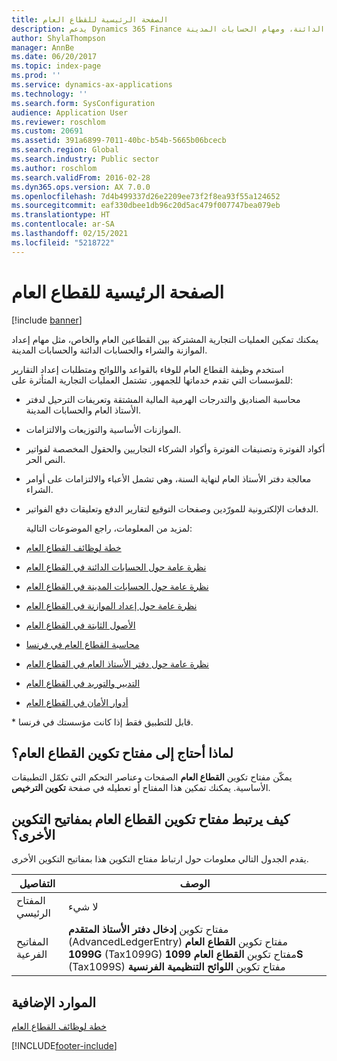 ```yaml
---
title: الصفحة الرئيسية للقطاع العام
description: يدعم Dynamics 365 Finance عمليات الأعمال المشتركة للقطاع العام. وتشمل هذه العمليات إعداد الموازنة، والشراء، والحسابات الدائنة، ومهام الحسابات المدينة.
author: ShylaThompson
manager: AnnBe
ms.date: 06/20/2017
ms.topic: index-page
ms.prod: ''
ms.service: dynamics-ax-applications
ms.technology: ''
ms.search.form: SysConfiguration
audience: Application User
ms.reviewer: roschlom
ms.custom: 20691
ms.assetid: 391a6899-7011-40bc-b54b-5665b06bcecb
ms.search.region: Global
ms.search.industry: Public sector
ms.author: roschlom
ms.search.validFrom: 2016-02-28
ms.dyn365.ops.version: AX 7.0.0
ms.openlocfilehash: 7d4b499337d26e2209ee73f2f8ea93f55a124652
ms.sourcegitcommit: eaf330dbee1db96c20d5ac479f007747bea079eb
ms.translationtype: HT
ms.contentlocale: ar-SA
ms.lasthandoff: 02/15/2021
ms.locfileid: "5218722"
---
```

# <a name="public-sector-home-page"></a>الصفحة الرئيسية للقطاع العام

[!include [banner](../includes/banner.md)]

يمكنك تمكين العمليات التجارية المشتركة بين القطاعين العام والخاص، مثل مهام إعداد الموازنة والشراء والحسابات الدائنة والحسابات المدينة. 

استخدم وظيفة القطاع العام للوفاء بالقواعد واللوائح ومتطلبات إعداد التقارير للمؤسسات التي تقدم خدماتها للجمهور. تشتمل العمليات التجارية المتأثرة على: 

- محاسبة الصناديق والتدرجات الهرمية المالية المشتقة وتعريفات الترحيل لدفتر الأستاذ العام والحسابات المدينة.
- الموازنات الأساسية‬ والتوزيعات والالتزامات.
- أكواد الفوترة وتصنيفات الفوترة وأكواد الشركاء التجاريين‬ والحقول المخصصة لفواتير النص الحر.
- معالجة دفتر الأستاذ العام لنهاية السنة، وهي تشمل الأعباء والالتزامات على أوامر الشراء.
- الدفعات الإلكترونية للمورّدين وصفحات التوقيع لتقارير الدفع وتعليقات دفع الفواتير.

  لمزيد من المعلومات، راجع الموضوعات التالية:

- [خطة لوظائف القطاع العام](plan-public-sector-functionality.md)
- [نظرة عامة حول الحسابات الدائنة في القطاع العام](accounts-payable-public-sector.md)
- [نظرة عامة حول الحسابات المدينة في القطاع العام](accounts-receivable-public-sector.md)
- [نظرة عامة حول إعداد الموازنة في القطاع العام](budgeting-public-sector.md)
- [الأصول الثابتة في القطاع العام](fixed-asset-public-sector.md)
- [محاسبة القطاع العام في فرنسا](../localizations/emea-fra-public-sector-accounting.md)
- [نظرة عامة حول دفتر الأستاذ العام في القطاع العام](general-ledger-public-sector.md)
- [التدبير والتوريد في القطاع العام](procurement-sourcing-public-sector.md)
- [أدوار الأمان في القطاع العام](security-roles-public-sector.md)

\* قابل للتطبيق فقط إذا كانت مؤسستك في فرنسا.

## <a name="why-do-i-need-the-public-sector-configuration-key"></a>لماذا أحتاج إلى مفتاح تكوين القطاع العام؟
يمكّن مفتاح تكوين **القطاع العام** الصفحات وعناصر التحكم التي تكمّل التطبيقات الأساسية. يمكنك تمكين هذا المفتاح أو تعطيله في صفحة **تكوين الترخيص**.

## <a name="how-does-the-public-sector-configuration-key-relate-to-other-configuration-keys"></a>كيف يرتبط مفتاح تكوين القطاع العام بمفاتيح التكوين الأخرى؟
يقدم الجدول التالي معلومات حول ارتباط مفتاح التكوين هذا بمفاتيح التكوين الأخرى.

|   **التفاصيل**         |              **‏‏الوصف**                                                                                                                                                                                        |
|------------|---------------------------------------------------------------------------------------------------------------------------------------------------------------------------------------------------------------------|
| المفتاح الرئيسي | لا شيء                                                                                                                                                                                                                |
| المفاتيح الفرعية | مفتاح تكوين **إدخال دفتر الأستاذ المتقدم‬** (AdvancedLedgerEntry) مفتاح تكوين **القطاع العام 1099G** (Tax1099G) مفتاح تكوين **القطاع العام 1099S** (Tax1099S) مفتاح تكوين **اللوائح التنظيمية الفرنسية‬** |


<a name="additional-resources"></a>الموارد الإضافية
--------

[خطة لوظائف القطاع العام](plan-public-sector-functionality.md)





[!INCLUDE[footer-include](../../includes/footer-banner.md)]